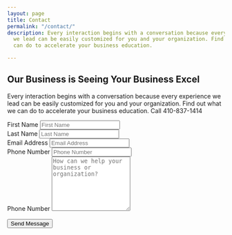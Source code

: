 ```yaml
---
layout: page
title: Contact
permalink: "/contact/"
description: Every interaction begins with a conversation because every experience
  we lead can be easily customized for you and your organization. Find out what we
  can do to accelerate your business education.

---
```

## Our Business is Seeing Your Business Excel

Every interaction begins with a conversation because every experience we lead can be easily customized for you and your organization. Find out what we can do to accelerate your business education. Call 410-837-1414

<!-- Contact Form -->
<form class="" action="https://usebasin.com/f/c996c70ebd7e" method="POST">

  <div class="form-row">
    <input type="hidden" name="_gotcha">
    <!-- First Name-->
    <div class="form-group col-md-4">
      <label class="sr-only" for="first-name">First Name</label>
      <input class="form-control" type="text" name="First Name" id="first-name" placeholder="First Name" required>
    </div>
    <!-- Last Name-->
    <div class="form-group col-md-4">
      <label class="sr-only" for="last-name">Last Name</label>
      <input class="form-control" type="text" name="Last Name" id="last-name" placeholder="Last Name" required>
    </div>
  </div>

  <div class="form-row">
    <!-- Email Address -->
    <div class="form-group col-md-4">
      <label class="sr-only" for="first-name">Email Address</label>
      <input class="form-control" type="email" name="Email" id="email" placeholder="Email Address" required>
    </div>
    <!-- Phone Number -->
    <div class="form-group col-md-4">
      <label class="sr-only" for="phone">Phone Number</label>
      <input class="form-control" type="text" name="Phone" id="phone" placeholder="Phone Number" required>
    </div>
  </div>

  <div class="form-row">
    <!-- Message -->
    <div class="form-group col-md-8">
      <label class="sr-only" for="message">Phone Number</label>
      <textarea class="form-control" name="Message" id="message" rows="8" placeholder="How can we help your business or organization?" required></textarea>
    </div>
  </div>

  <!-- Google reCAPTCHA -->
  <div class="g-recaptcha" data-sitekey="6Lew3SMUAAAAAJ82QoS7gqOTkRI_dhYrFy1f7Sqy" style="margin-bottom: 1rem;"></div>

  <!-- Submit Form -->
  <button class="btn btn-default" type="submit">Send Message</button>

</form>